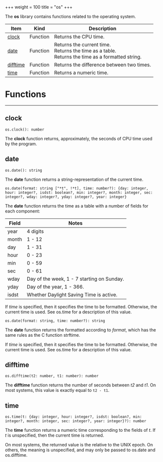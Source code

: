 +++
weight = 100
title = "os"
+++

The **os** library contains functions related to the operating system.

| Item | Kind | Description |
| --- | --- | --- |
| [clock](#clock) | Function | Returns the CPU time. |
| [date](#date) | Function | Returns the current time.<br>Returns the time as a table.<br>Returns the time as a formatted string. |
| [difftime](#difftime) | Function | Returns the difference between two times. |
| [time](#time) | Function | Returns a numeric time. |

# Functions

----

## clock

 `os.clock(): number`

The **clock** function returns, approximately, the seconds of CPU time
used by the program.

## date

 `os.date(): string`

The **date** function returns a string-representation of the current
time.

 `os.date(format: string ["*t", !*t], time: number?): {day: integer, hour: integer?, isdst: boolean?, min: integer?, month: integer, sec: integer?, wday: integer?, yday: integer?, year: integer}`

The **date** function returns the time as a table with a number of fields
for each component:

| Field | Notes |
| --- | --- |
| year | 4 digits |
| month | 1 - 12 |
| day | 1 - 31 |
| hour | 0 - 23 |
| min | 0 - 59 |
| sec | 0 - 61 |
| wday | Day of the week, 1 - 7 starting on Sunday. |
| yday | Day of the year, 1 - 366. |
| isdst | Whether Daylight Saving Time is active. |

If *time* is specified, then it specifies the time to be formatted.
Otherwise, the current time is used. See os.time for a description of this
value.

 `os.date(format: string, time: number?): string`

The **date** function returns the formatted according to *format*,
which has the same rules as the C function strftime.

If *time* is specified, then it specifies the time to be formatted.
Otherwise, the current time is used. See os.time for a description of this
value.

## difftime

 `os.difftime(t2: number, t1: number): number`

The **difftime** function returns the number of seconds between *t2*
and *t1*. On most systems, this value is exactly equal to `t2 -
t1`.

## time

 `os.time(t: {day: integer, hour: integer?, isdst: boolean?, min: integer?, month: integer, sec: integer?, year: integer}?): number`

The **time** function returns a numeric time corresponding to the fields
of *t*. If *t* is unspecified, then the current time is returned.

On most systems, the returned value is the relative to the UNIX epoch. On
others, the meaning is unspecified, and may only be passed to os.date and
os.difftime.